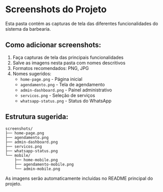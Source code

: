 # Screenshots do Projeto

Esta pasta contém as capturas de tela das diferentes funcionalidades do sistema da barbearia.

## Como adicionar screenshots:

1. Faça capturas de tela das principais funcionalidades
2. Salve as imagens nesta pasta com nomes descritivos
3. Formatos recomendados: PNG, JPG
4. Nomes sugeridos:
   - `home-page.png` - Página inicial
   - `agendamento.png` - Tela de agendamento
   - `admin-dashboard.png` - Painel administrativo
   - `servicos.png` - Seleção de serviços
   - `whatsapp-status.png` - Status do WhatsApp

## Estrutura sugerida:

```
screenshots/
├── home-page.png
├── agendamento.png
├── admin-dashboard.png
├── servicos.png
├── whatsapp-status.png
└── mobile/
    ├── home-mobile.png
    ├── agendamento-mobile.png
    └── admin-mobile.png
```

As imagens serão automaticamente incluídas no README principal do projeto.
